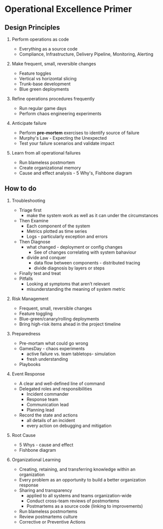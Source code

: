 # Operational Excellence Primer


## Design Principles

1. Perform operations as code
    * Everything as a source code
    * Compliance, Infrastructure, Delivery Pipeline, Monitoring, Alerting

2. Make frequent, small, reversible changes
    * Feature toggles
    * Vertical vs horizontal slicing
    * Trunk-base development
    * Blue green deployments

3. Refine operations procedures frequently
    * Run regular game days
    * Perform chaos engineering experiments

4. Anticipate failure
    * Perform **pre-mortem** exercises to identify source of failure
    * Murphy's Law - Expecting the Unexpected 
    * Test your failure scenarios and validate impact

5. Learn from all operational failures
    * Run blameless postmortem
    * Create organizational memory
    * Cause and effect analysis - 5 Why's, Fishbone diagram


## How to do

1. Troubleshooting
    - Triage first
        - make the system work as well as it can under the circumstances
    - Then Examine
        - Each component of the system
        - Metrics plotted as time series
        - Logs - particularly exception and errors
    - Then Diagnose
        - what changed - deployment or config changes
            - See of changes correlating with system bahaviour
        - divide and conquer
            - data flow between components - distributed tracing
            - divide diagnosis by layers or steps
    - Finally test and treat
    - Pitfalls
        - Looking at symptoms that aren’t relevant
        - misunderstanding the meaning of system metric


2. Risk Management
    - Frequent, small, reversible changes
    - Feature toggling
    - Blue-green/canary/rolling deployments
    - Bring high-risk items ahead in the project timeline


3. Preparedness
    - Pre-mortam what could go wrong
    - GamesDay - chaos experiments
        - active failure vs. team tabletops- simulation 
        - fresh understanding 
    - Playbooks
    
 
4. Event Response
    - A clear and well-defined line of command
    - Delegated roles and responsibilities
        - Incident commander
        - Response team
        - Communication lead
        - Planning lead
    - Record the state and actions
        - all details of an incident
        - every action on debugging and mitigation


5. Root Cause
    - 5 Whys - cause and effect
    - Fishbone diagram 

6. Organizational Learning
    - Creating, retaining, and transferring knowledge within an organization
    - Every problem as an opportunity to build a better organization response
    - Sharing and transparency
        - applied to all systems and teams organization-wide
        - Conduct cross-team reviews of postmortems
        - Postmartems as a source code (linking to improvements)
    - Run blameless postmortems
    - Review postmartems culture
    - Corrective or Preventive Actions


